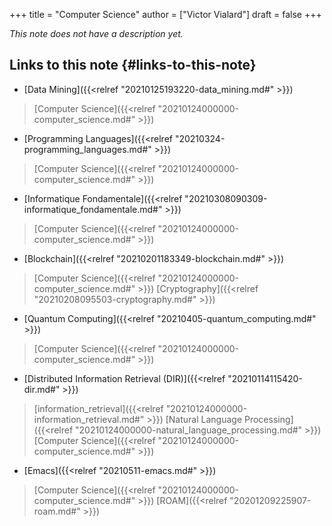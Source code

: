 +++
title = "Computer Science"
author = ["Victor Vialard"]
draft = false
+++

_This note does not have a description yet._


## Links to this note {#links-to-this-note}

-   [Data Mining]({{<relref "20210125193220-data_mining.md#" >}})

> [Computer Science]({{<relref "20210124000000-computer_science.md#" >}})

-   [Programming Languages]({{<relref "20210324-programming_languages.md#" >}})

> [Computer Science]({{<relref "20210124000000-computer_science.md#" >}})

-   [Informatique Fondamentale]({{<relref "20210308090309-informatique_fondamentale.md#" >}})

> [Computer Science]({{<relref "20210124000000-computer_science.md#" >}})

-   [Blockchain]({{<relref "20210201183349-blockchain.md#" >}})

> [Computer Science]({{<relref "20210124000000-computer_science.md#" >}}) [Cryptography]({{<relref "20210208095503-cryptography.md#" >}})

-   [Quantum Computing]({{<relref "20210405-quantum_computing.md#" >}})

> [Computer Science]({{<relref "20210124000000-computer_science.md#" >}})

-   [Distributed Information Retrieval (DIR)]({{<relref "20210114115420-dir.md#" >}})

> [information\_retrieval]({{<relref "20210124000000-information_retrieval.md#" >}}) [Natural Language Processing]({{<relref "20210124000000-natural_language_processing.md#" >}}) [Computer Science]({{<relref "20210124000000-computer_science.md#" >}})

-   [Emacs]({{<relref "20210511-emacs.md#" >}})

> [Computer Science]({{<relref "20210124000000-computer_science.md#" >}}) [ROAM]({{<relref "20201209225907-roam.md#" >}})
